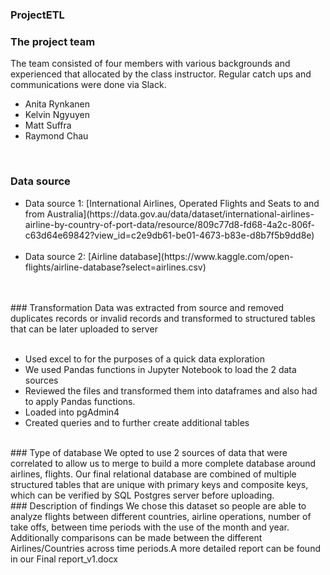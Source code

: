 ### ProjectETL
### The project team
The team consisted of four members with various backgrounds and experienced that allocated by the class instructor. Regular catch ups and communications were done via Slack.<br>
<ul>
  <li>Anita Rynkanen</li>
  <li>Kelvin Ngyuyen</li>
  <li>Matt Suffra</li>
  <li>Raymond Chau</li>
 </ul><br>

### Data source
<ul>
<li>Data source 1: [International Airlines, Operated Flights and Seats to and from Australia](https://data.gov.au/data/dataset/international-airlines-airline-by-country-of-port-data/resource/809c77d8-fd68-4a2c-806f-c63d64e69842?view_id=c2e9db61-be01-4673-b83e-d8b7f5b9dd8e) </li><br>
<li>Data source 2: [Airline database](https://www.kaggle.com/open-flights/airline-database?select=airlines.csv)</li><br>
</ul><br>
### Transformation
Data was extracted from source and removed duplicates records or invalid records and transformed to structured tables that can be later uploaded to server <br><br>
<ul>
<li>Used excel to for the purposes of a quick data exploration</li>
<li>We used Pandas functions in Jupyter Notebook to load the 2 data sources</li>
<li>Reviewed the files and transformed them into dataframes and also had to apply Pandas functions.</li>
<li>Loaded into pgAdmin4</li>
<li>Created queries and to further create additional tables</li>
</ul><br>
### Type of database
We opted to use 2 sources of data that were correlated to allow us to merge to build a more complete database around airlines, flights. Our final relational database are combined of multiple structured tables that are unique with primary keys and composite keys, which can be verified by SQL Postgres server before uploading.<br>
### Description of findings
We chose this dataset so people are able to analyze flights between different countries, airline operations, number of take offs, between time periods with the use of the month and year. Additionally comparisons can be made between the different Airlines/Countries across time periods.A more detailed report can be found in our Final report_v1.docx<br>
